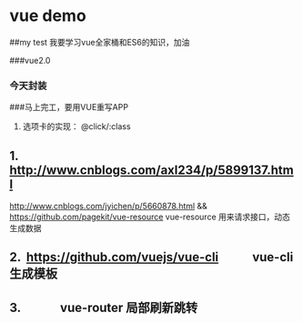 # vue demo

##my test
我要学习vue全家桶和ES6的知识，加油

###vue2.0

### 今天封装
###马上完工，要用VUE重写APP

1. 选项卡的实现： @click/:class

## 1. http://www.cnblogs.com/axl234/p/5899137.html 
  http://www.cnblogs.com/jyichen/p/5660878.html &&
  https://github.com/pagekit/vue-resource
  vue-resource 用来请求接口，动态生成数据
## 2.  https://github.com/vuejs/vue-cli            vue-cli 生成模板
## 3.              vue-router 局部刷新跳转


